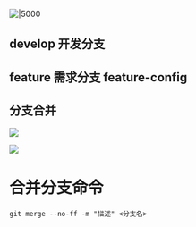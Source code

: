 

![|5000](2.6.3创建分支.png)

## develop 开发分支  

## feature 需求分支 feature-config


## 分支合并

![](3.6.6代码推送.jpg)

![](3.6.6合并分支.jpg)

# 合并分支命令

`git merge --no-ff -m "描述" <分支名>`